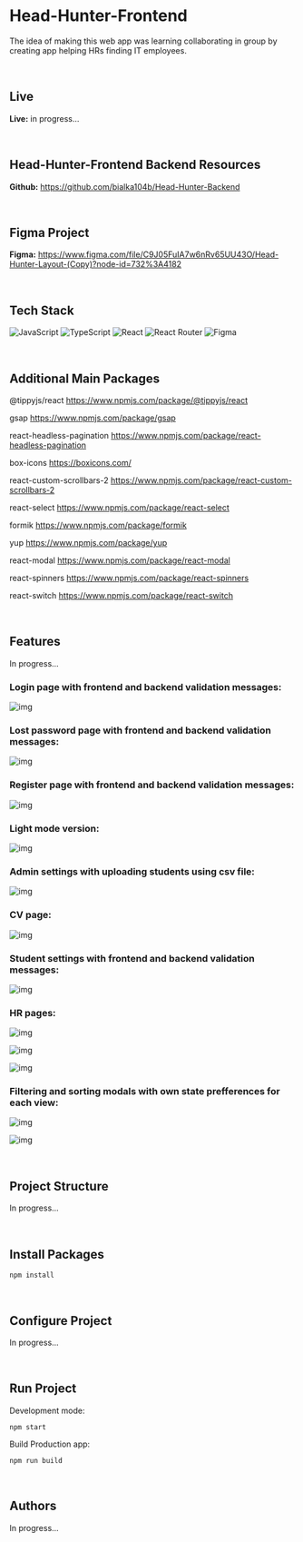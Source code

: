 # Head-Hunter-Frontend

The idea of making this web app was learning collaborating in group by creating app helping HRs finding IT employees.

<br>

## Live

**Live:** in progress...

<br>

## Head-Hunter-Frontend Backend Resources

**Github:** https://github.com/bialka104b/Head-Hunter-Backend

<br>

## Figma Project

**Figma:** https://www.figma.com/file/C9J05FuIA7w6nRv65UU43O/Head-Hunter-Layout-(Copy)?node-id=732%3A4182

<br>

## Tech Stack

![JavaScript](https://img.shields.io/badge/javascript-%23323330.svg?style=for-the-badge&logo=javascript&logoColor=%23F7DF1E)
![TypeScript](https://img.shields.io/badge/typescript-%23007ACC.svg?style=for-the-badge&logo=typescript&logoColor=white)
![React](https://img.shields.io/badge/react-%2320232a.svg?style=for-the-badge&logo=react&logoColor=%2361DAFB)
![React Router](https://img.shields.io/badge/React_Router-CA4245?style=for-the-badge&logo=react-router&logoColor=white)
![Figma](https://img.shields.io/badge/figma-%23F24E1E.svg?style=for-the-badge&logo=figma&logoColor=white)

<br>

## Additional Main Packages

@tippyjs/react
https://www.npmjs.com/package/@tippyjs/react

gsap
https://www.npmjs.com/package/gsap

react-headless-pagination
https://www.npmjs.com/package/react-headless-pagination

box-icons
https://boxicons.com/

react-custom-scrollbars-2
https://www.npmjs.com/package/react-custom-scrollbars-2

react-select
https://www.npmjs.com/package/react-select

formik
https://www.npmjs.com/package/formik

yup
https://www.npmjs.com/package/yup

react-modal
https://www.npmjs.com/package/react-modal

react-spinners
https://www.npmjs.com/package/react-spinners

react-switch
https://www.npmjs.com/package/react-switch

<br>

## Features

<!-- ![Preview](/res/opera_7CVCGUQRug.png) -->
In progress...

### Login page with frontend and backend validation messages:

![img](/res/login.png)

### Lost password page with frontend and backend validation messages:

![img](/res/lost-password.png)

### Register page with frontend and backend validation messages:

![img](/res/register.png)

### Light mode version:

![img](/res/starting-page-light-mode.png)

### Admin settings with uploading students using csv file:

![img](/res/admin-setttings.png)

### CV page:

![img](/res/cv-view.png)

### Student settings with frontend and backend validation messages:

![img](/res/student-edit-settings.png)

### HR pages:

![img](/res/hr-view.png)

![img](/res/hr-view-light-mode.png)

![img](/res/hr-actions.png)

### Filtering and sorting modals with own state prefferences for each view:

![img](/res/sort-form.png)

![img](/res/filter-form.png)

<br>

## Project Structure
In progress...

<br>

## Install Packages

    npm install

<br>

## Configure Project
In progress...

<br>

## Run Project

Development mode:

    npm start

Build Production app:

    npm run build

<br>

## Authors
In progress...